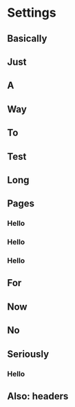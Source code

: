 # Settings

## Basically

## Just

## A

## Way

## To

## Test

## Long

## Pages

### Hello

### Hello

### Hello

## For

## Now

## No

## Seriously

### Hello

## Also: headers


